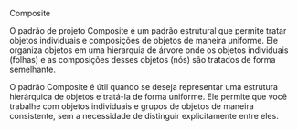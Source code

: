 Composite

O padrão de projeto Composite é um padrão estrutural que permite tratar objetos individuais e composições de objetos de maneira uniforme. Ele organiza objetos em uma hierarquia de árvore onde os objetos individuais (folhas) e as composições desses objetos (nós) são tratados de forma semelhante.

O padrão Composite é útil quando se deseja representar uma estrutura hierárquica de objetos e tratá-la de forma uniforme. Ele permite que você trabalhe com objetos individuais e grupos de objetos de maneira consistente, sem a necessidade de distinguir explicitamente entre eles.